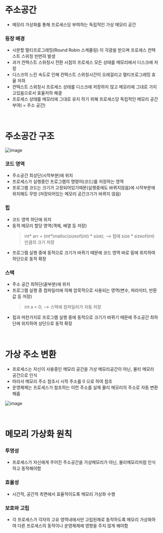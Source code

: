 # 주소공간
* 메모리 가상화를 통해 프로세스당 부여하는 독립적인 가상 메모리 공간

### 등장 배경
* 시분할 멀티프로그래밍(Round Robin 스케쥴링) 이 각광을 받으며 프로세스 컨텍스트 스위칭 빈번히 발생
* 과거 컨텍스트 스위칭시 전환 시점의 프로세스 모든 상태를 메모리에서 디스크에 저장
* 디스크의 느린 속도로 인해 컨텍스트 스위칭시간이 오래걸리고 멀티프로그래밍 효율 저하
* 컨텍스트 스위칭시 프로세스 상태를 디스크에 저장하지 않고 메모리에 그대로 가지고있음으로서 효율저하 해결
* 프로세스 상태를 메모리에 그대로 유지 하기 위해 프로세스당 독립적인 메모리 공간 부여( = 주소 공간)

<br>

# 주소공간 구조

![image](https://user-images.githubusercontent.com/48702893/90977303-5baea180-e57f-11ea-9f8d-40fa5a56c4c9.png)

### 코드 영역
* 주소공간 최상단(시작부분)에 위치
* 프로세스가 실행중인 프로그램의 명령어(코드)를 저장하는 영역
* 프로그램 코드는 크기가 고정되어있기때문(실행중에도 바뀌지않음)에 시작부분에 위치해도 무방 (저장되어있는 메모리 공간크기가 바뀌지 않음)  

### 힙
* 코드 영역 하단에 위치
* 동적 메모리 할당 영역(객체, 배열 등 저장)
   > int* arr = (int*)malloc(sizeof(int) * size);  --> 힙에 size * sizeof(int) 만큼의 크기 저장
* 프로그램 실행 중에 동적으로 크기가 바뀌기 때문에 코드 영역 바로 밑에 위치하여 하단으로 동적 확장

### 스택
* 주소 공간 최하단(끝부분)에 위치
* 프로그램 실행 중 컴파일러에 의해 암묵적으로 사용되는 영역(변수, 파라미터, 반환값 등 저장)
   > int a = 0;  --> 스택에 컴파일러가 자동 저장
* 힙과 마찬가지로 프로그램 실행 중에 동적으로 크기가 바뀌기 때문에 주소공간 최하단에 위치하여 상단으로 동적 확장

<br>

# 가상 주소 변환
* 프로세스는 자신이 사용중인 메모리 공간을 가상 메모리공간이 아닌, 물리 메모리 공간으로 인식
* 따라서 메모리 주소 참조시 시작 주소를 0 으로 하여 참조
* 운영체제는 프로세스가 참조하는 이런 주소를 실제 물리 메모리의 주소로 자동 변환 해줌

![image](https://user-images.githubusercontent.com/48702893/90977174-53099b80-e57e-11ea-9a42-6a8ab661db8f.png) 

<br>

# 메모리 가상화 원칙
### 투명성
* 프로세스가 자신에게 주어진 주소공간을 가상메모리가 아닌, 물리메모리처럼 인식하고 동작해야함

### 효율성
* 시간적, 공간적 측면에서 효율적이도록 메모리 가상화 수행

### 보호와 고립
* 각 프로세스가 각자의 고유 영역내에서만 고립된채로 동작하도록 메모리 가상화하여 다른 프로세스의 동작이나 운영체제에 영향을 주지 않게 해야함
